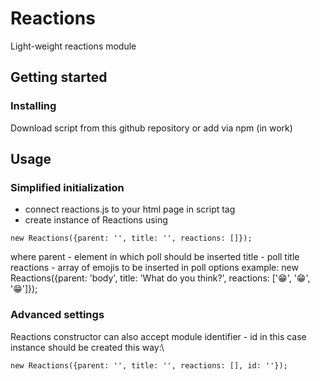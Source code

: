 # Reactions
Light-weight reactions module
## Getting started
### Installing 
Download script from this github repository or add via npm (in work)
## Usage
### Simplified initialization
* connect reactions.js to your html page in script tag
* create instance of Reactions using 
```
new Reactions({parent: '', title: '', reactions: []});
```
where parent - element in which poll should be inserted
      title - poll title
      reactions - array of emojis to be inserted in poll options
example: new Reactions({parent: 'body', title: 'What do you think?', reactions: ['😁', '😁', '😁']});
### Advanced settings
Reactions constructor can also accept module identifier  - id
in this case instance should be created this way:\
```
new Reactions({parent: '', title: '', reactions: [], id: ''});
```





